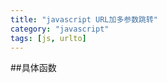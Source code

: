 ```yaml
---
title: "javascript URL加多参数跳转"
category: "javascript"
tags: [js, urlto]
---
```


##具体函数

<script type="text/javascript">
//传递参数跳转（单参数）
function UrlUpdateParams(url, name, value) {
    var r = url;
    if (value != '' && r != null && r != 'undefined' && r != "") {
        value = encodeURIComponent(value);
        var reg = new RegExp("(^|)" + name + "=([^&]*)(|$)");
        var tmp = name + "=" + value;
        if (url.match(reg) != null) {
            r = url.replace(eval(reg), tmp);
        }
        else {
            if (url.match("[\?]")) {
                r = url + "&" + tmp;
            } else {
                r = url + "?" + tmp;
            }
        }
    }
    return r;
}
aa = UrlUpdateParams("blog.acking.vip",'ts','1000')
console.log(aa);

//传递参数跳转（多参数）
function UrlToParams(url, getArr ) {
    var r = url;
    var name = [];
    var nameNull = [];
    for ( v in getArr) {
        if( getArr[v] != null ){
            name[v] = getArr[v];
        }else{
            nameNull[v] = getArr[v];
        }
    }
    if( r != null && r != 'undefined' && r != "" ){
        var tourl = '';
        var i = 1;
        for( val in name ){
            if(i == 1){
                tourl += '?' + val + '=' + name[val]; 
            }else{
                tourl += '&' + val + '=' + name[val];
            }
            i++;
        }
    }
    return r+tourl;
}

c = null;
a = UrlToParams("blog.acking.vip",{'a':'100','b':c,'c':"13221",'d':c,'e':134})
b = UrlToParams("blog.acking.vip",{'-a':c,'a':'100','b':c})
console.log(a);
console.log(b);

</script>
	
